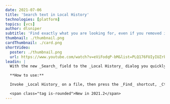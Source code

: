 ```yaml
---
date: 2021-07-06
title: 'Search text in Local History'
technologies: [platform]
topics: [vcs]
author: dlsniper
subtitle: 'Find exactly what you are looking for, even if you removed it'
thumbnail: ./thumbnail.png
cardThumbnail: ./card.png
shortVideo:
  poster: ./thumbnail.png
  url: https://www.youtube.com/watch?v=eViFodqP-bM&list=PLQ176FUIyIUZrbrlz4AY1V8VzBJKZyVlW&index=120
leadin: |
  With the new _Search_ field to the _Local History_ dialog you quickly get to the necessary text in your revisions.

  **How to use:**

  Invoke _Local History_ on a file, then press the _Find_ shortcut, _Ctrl + F on Windows/Linux_ or _⌘ + F on macOS_.

  <span class="tag is-rounded">New in 2021.2</span>
---
```

